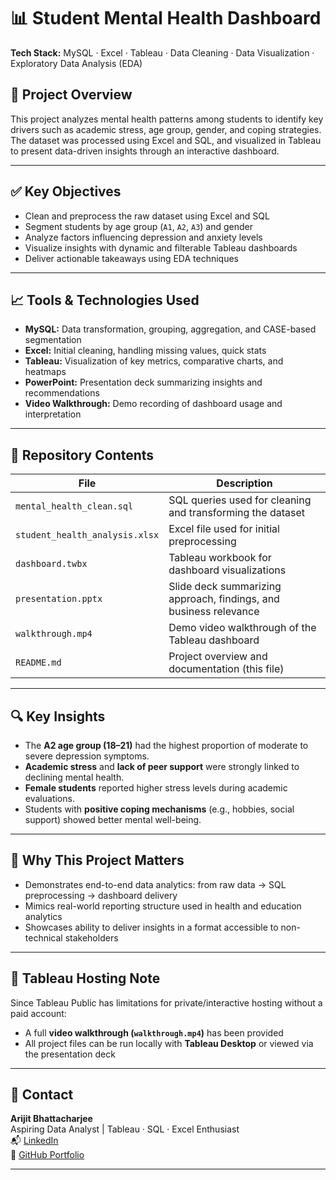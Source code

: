 # 📊 Student Mental Health Dashboard

**Tech Stack:** MySQL · Excel · Tableau · Data Cleaning · Data Visualization · Exploratory Data Analysis (EDA)

## 🧠 Project Overview

This project analyzes mental health patterns among students to identify key drivers such as academic stress, age group, gender, and coping strategies. The dataset was processed using Excel and SQL, and visualized in Tableau to present data-driven insights through an interactive dashboard.

---

## ✅ Key Objectives

- Clean and preprocess the raw dataset using Excel and SQL
- Segment students by age group (`A1`, `A2`, `A3`) and gender
- Analyze factors influencing depression and anxiety levels
- Visualize insights with dynamic and filterable Tableau dashboards
- Deliver actionable takeaways using EDA techniques

---

## 📈 Tools & Technologies Used

- **MySQL:** Data transformation, grouping, aggregation, and CASE-based segmentation
- **Excel:** Initial cleaning, handling missing values, quick stats
- **Tableau:** Visualization of key metrics, comparative charts, and heatmaps
- **PowerPoint:** Presentation deck summarizing insights and recommendations
- **Video Walkthrough:** Demo recording of dashboard usage and interpretation

---

## 📂 Repository Contents

| File | Description |
|------|-------------|
| `mental_health_clean.sql` | SQL queries used for cleaning and transforming the dataset |
| `student_health_analysis.xlsx` | Excel file used for initial preprocessing |
| `dashboard.twbx` | Tableau workbook for dashboard visualizations |
| `presentation.pptx` | Slide deck summarizing approach, findings, and business relevance |
| `walkthrough.mp4` | Demo video walkthrough of the Tableau dashboard |
| `README.md` | Project overview and documentation (this file) |

---

## 🔍 Key Insights

- The **A2 age group (18–21)** had the highest proportion of moderate to severe depression symptoms.
- **Academic stress** and **lack of peer support** were strongly linked to declining mental health.
- **Female students** reported higher stress levels during academic evaluations.
- Students with **positive coping mechanisms** (e.g., hobbies, social support) showed better mental well-being.

---

## 📌 Why This Project Matters

- Demonstrates end-to-end data analytics: from raw data → SQL preprocessing → dashboard delivery
- Mimics real-world reporting structure used in health and education analytics
- Showcases ability to deliver insights in a format accessible to non-technical stakeholders

---

## 🎥 Tableau Hosting Note

Since Tableau Public has limitations for private/interactive hosting without a paid account:
- A full **video walkthrough (`walkthrough.mp4`)** has been provided
- All project files can be run locally with **Tableau Desktop** or viewed via the presentation deck

---

## 📧 Contact

**Arijit Bhattacharjee**  
Aspiring Data Analyst | Tableau · SQL · Excel Enthusiast  
📬 [LinkedIn](https://www.linkedin.com/in/arijit-bhattacharjee-5132b01a0)  
📁 [GitHub Portfolio](https://github.com/wiskey067)

---
